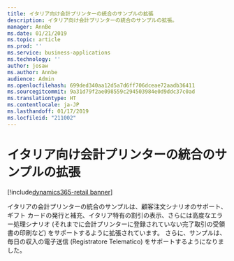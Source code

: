 ```yaml
---
title: イタリア向け会計プリンターの統合のサンプルの拡張
description: イタリア向け会計プリンターの統合のサンプルの拡張。
manager: AnnBe
ms.date: 01/21/2019
ms.topic: article
ms.prod: ''
ms.service: business-applications
ms.technology: ''
author: josaw
ms.author: Annbe
audience: Admin
ms.openlocfilehash: 699ded340aa12d5a7d6ff706dceae72aadb36411
ms.sourcegitcommit: 9a31d79f2ae098559c294503984e0d9ddc37c0ad
ms.translationtype: HT
ms.contentlocale: ja-JP
ms.lasthandoff: 01/17/2019
ms.locfileid: "211002"
---
```

#  <a name="extension-of-fiscal-printer-integration-sample-for-italy"></a>イタリア向け会計プリンターの統合のサンプルの拡張
[!include[dynamics365-retail banner](../includes/dynamics365-retail.md)]


イタリアの会計プリンターの統合のサンプルは、顧客注文シナリオのサポート、ギフト カードの発行と補充、イタリア特有の割引の表示、さらには高度なエラー処理シナリオ (それまでに会計プリンターに登録されていない完了取引の受領書の印刷など) をサポートするように拡張されています。 さらに、サンプルは、毎日の収入の電子送信 (Registratore Telematico) をサポートするようになりました。
